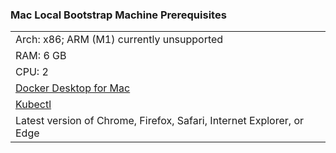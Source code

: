 ### Mac Local Bootstrap Machine Prerequisites

||
|:--- |
|Arch: x86; ARM (M1) currently unsupported |
|RAM: 6 GB |
|CPU: 2|
|[Docker Desktop for Mac](https://docs.docker.com/desktop/mac/install/)|
|[Kubectl](https://kubernetes.io/docs/tasks/tools/install-kubectl-macos/) |
|Latest version of Chrome, Firefox, Safari, Internet Explorer, or  Edge|


